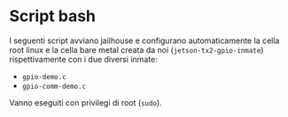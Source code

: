 # Script bash

I seguenti script avviano jailhouse e configurano automaticamente la cella root linux e la cella bare metal creata da noi (`jetson-tx2-gpio-inmate`) rispettivamente con i due diversi inmate:
- `gpio-demo.c`
- `gpio-comm-demo.c`

Vanno eseguiti con privilegi di root (`sudo`).
